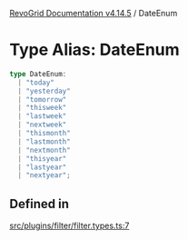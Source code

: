 [RevoGrid Documentation v4.14.5](README.md) / DateEnum

# Type Alias: DateEnum

```ts
type DateEnum: 
  | "today"
  | "yesterday"
  | "tomorrow"
  | "thisweek"
  | "lastweek"
  | "nextweek"
  | "thismonth"
  | "lastmonth"
  | "nextmonth"
  | "thisyear"
  | "lastyear"
  | "nextyear";
```

## Defined in

[src/plugins/filter/filter.types.ts:7](https://github.com/revolist/revogrid/blob/395fb64310e6654557393205ff295dbb2f4142c5/src/plugins/filter/filter.types.ts#L7)
